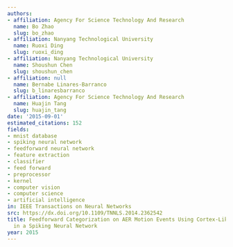 ```yaml
---
authors:
- affiliation: Agency For Science Technology And Research
  name: Bo Zhao
  slug: bo_zhao
- affiliation: Nanyang Technological University
  name: Ruoxi Ding
  slug: ruoxi_ding
- affiliation: Nanyang Technological University
  name: Shoushun Chen
  slug: shoushun_chen
- affiliation: null
  name: Bernabe Linares-Barranco
  slug: b_linaresbarranco
- affiliation: Agency For Science Technology And Research
  name: Huajin Tang
  slug: huajin_tang
date: '2015-09-01'
estimated_citations: 152
fields:
- mnist database
- spiking neural network
- feedforward neural network
- feature extraction
- classifier
- feed forward
- preprocessor
- kernel
- computer vision
- computer science
- artificial intelligence
in: IEEE Transactions on Neural Networks
src: https://dx.doi.org/10.1109/TNNLS.2014.2362542
title: Feedforward Categorization on AER Motion Events Using Cortex-Like Features
  in a Spiking Neural Network
year: 2015
---
```

